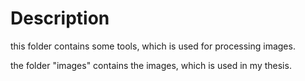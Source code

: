 # Description
this folder contains some tools, which is used for processing images.


the folder "images" contains the images, which is used in my thesis.